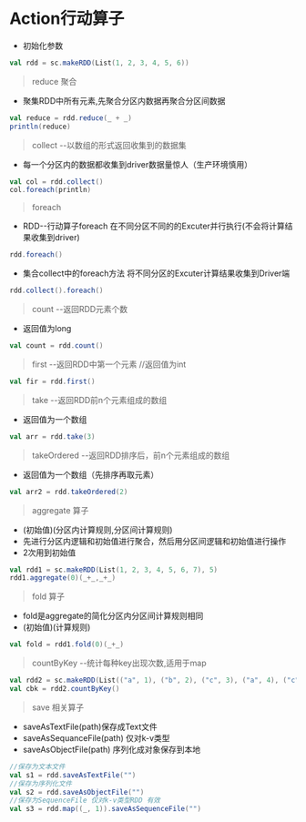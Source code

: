 # Action行动算子
+ 初始化参数
```scala
val rdd = sc.makeRDD(List(1, 2, 3, 4, 5, 6))
```
>reduce 聚合
+ 聚集RDD中所有元素,先聚合分区内数据再聚合分区间数据
```scala
val reduce = rdd.reduce(_ + _)
println(reduce)
```
>collect --以数组的形式返回收集到的数据集
+ 每一个分区内的数据都收集到driver数据量惊人（生产环境慎用）
```scala
val col = rdd.collect()
col.foreach(println)
```
> foreach
+ RDD--行动算子foreach  在不同分区不同的的Excuter并行执行(不会将计算结果收集到driver)
```scala
rdd.foreach()
```
+ 集合collect中的foreach方法  将不同分区的Excuter计算结果收集到Driver端 
```scala
rdd.collect().foreach()
```
>count --返回RDD元素个数
+ 返回值为long
```scala
val count = rdd.count()
```
>first --返回RDD中第一个元素
//返回值为int
```scala
val fir = rdd.first()
```
>take --返回RDD前n个元素组成的数组
+ 返回值为一个数组
```scala
val arr = rdd.take(3)
```
 >takeOrdered --返回RDD排序后，前n个元素组成的数组
+ 返回值为一个数组（先排序再取元素）
```scala
val arr2 = rdd.takeOrdered(2)
```
> aggregate 算子
+ (初始值)(分区内计算规则,分区间计算规则)
+ 先进行分区内逻辑和初始值进行聚合，然后用分区间逻辑和初始值进行操作
+ 2次用到初始值
```scala
val rdd1 = sc.makeRDD(List(1, 2, 3, 4, 5, 6, 7), 5)
rdd1.aggregate(0)(_+_,_+_)
```
>fold 算子
+ fold是aggregate的简化分区内分区间计算规则相同
+ (初始值)(计算规则)
```scala
val fold = rdd1.fold(0)(_+_)
```
>countByKey --统计每种key出现次数,适用于map
```scala
val rdd2 = sc.makeRDD(List(("a", 1), ("b", 2), ("c", 3), ("a", 4), ("c", 3), ("a", 5)))
val cbk = rdd2.countByKey()
```
>save 相关算子
* saveAsTextFile(path)保存成Text文件
* saveAsSequanceFile(path) 仅对k-v类型
* saveAsObjectFile(path) 序列化成对象保存到本地
```scala
//保存为文本文件
val s1 = rdd.saveAsTextFile("")
//保存为序列化文件
val s2 = rdd.saveAsObjectFile("")
//保存为SequenceFile 仅对k-v类型RDD 有效
val s3 = rdd.map((_, 1)).saveAsSequenceFile("")
```